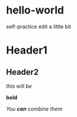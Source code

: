 # hello-world
self-practice
edit a little bit

# Header1
## Header2

*this will be*

**bold**

*You **can** combine them* 
